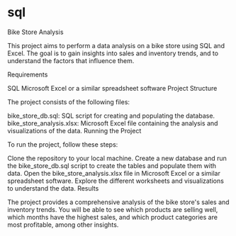 # sql
Bike Store Analysis

This project aims to perform a data analysis on a bike store using SQL and Excel. The goal is to gain insights into sales and inventory trends, and to understand the factors that influence them.

Requirements

SQL
Microsoft Excel or a similar spreadsheet software
Project Structure

The project consists of the following files:

bike_store_db.sql: SQL script for creating and populating the database.
bike_store_analysis.xlsx: Microsoft Excel file containing the analysis and visualizations of the data.
Running the Project

To run the project, follow these steps:

Clone the repository to your local machine.
Create a new database and run the bike_store_db.sql script to create the tables and populate them with data.
Open the bike_store_analysis.xlsx file in Microsoft Excel or a similar spreadsheet software.
Explore the different worksheets and visualizations to understand the data.
Results

The project provides a comprehensive analysis of the bike store's sales and inventory trends. You will be able to see which products are selling well, which months have the highest sales, and which product categories are most profitable, among other insights.



